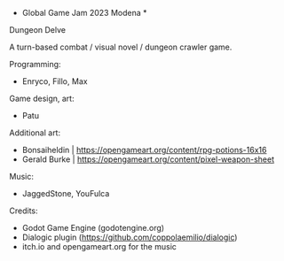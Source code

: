 * Global Game Jam 2023 Modena *

Dungeon Delve

A turn-based combat / visual novel / dungeon crawler game.

Programming:
* Enryco, Fillo, Max

Game design, art:
* Patu

Additional art:
* Bonsaiheldin | https://opengameart.org/content/rpg-potions-16x16
* Gerald Burke | https://opengameart.org/content/pixel-weapon-sheet

Music:
* JaggedStone, YouFulca

Credits:
* Godot Game Engine (godotengine.org)
* Dialogic plugin (https://github.com/coppolaemilio/dialogic)  
* itch.io and opengameart.org for the music
